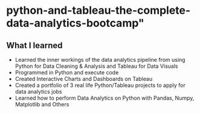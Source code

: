# python-and-tableau-the-complete-data-analytics-bootcamp"

## What I learned

- Learned the inner workings of the data analytics pipeline from using Python for Data Cleaning & Analysis and Tableau for Data Visuals
- Programmed in Python and execute code
- Created Interactive Charts and Dashboards on Tableau
- Created a portfolio of 3 real life Python/Tableau projects to apply for data analytics jobs
- Learned how to perform Data Analytics on Python with Pandas, Numpy, Matplotlib and Others